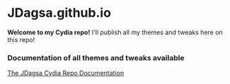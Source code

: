 # JDagsa.github.io

**Welcome to my Cydia repo!**
I'll publish all my themes and tweaks here on this repo!

### Documentation of all themes and tweaks available
[The JDagsa Cydia Repo Documentation](https://www.github.com/JDagsa/JDagsa.github.io/wiki)
